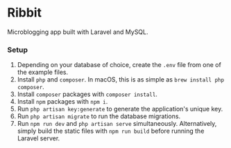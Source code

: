 # Ribbit

Microblogging app built with Laravel and MySQL.

### Setup

1. Depending on your database of choice, create the `.env` file from one of the example files.
2. Install `php` and `composer`. In macOS, this is as simple as `brew install php composer`.
3. Install `composer` packages with `composer install`.
4. Install `npm` packages with `npm i`.
5. Run `php artisan key:generate` to generate the application's unique key.
6. Run `php artisan migrate` to run the database migrations.
7. Run `npm run dev` and `php artisan serve` simultaneously. Alternatively, simply build the static files with `npm run build` before running the Laravel server.
